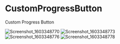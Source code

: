 # CustomProgressButton
Custom Progress Button

![Screenshot_1603348770](https://user-images.githubusercontent.com/29502126/96835516-89398f00-13f8-11eb-9287-3116473db034.png)
![Screenshot_1603348773](https://user-images.githubusercontent.com/29502126/96835520-8b035280-13f8-11eb-8280-4e36f8e408fd.png)
![Screenshot_1603348776](https://user-images.githubusercontent.com/29502126/96835524-8ccd1600-13f8-11eb-8aa8-16fbb065fe0b.png)
![Screenshot_1603348778](https://user-images.githubusercontent.com/29502126/96835530-8dfe4300-13f8-11eb-897b-184af0e3c210.png)
